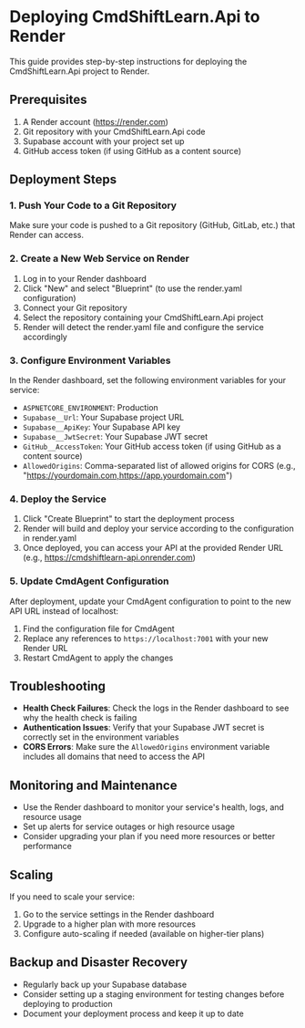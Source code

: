 # Deploying CmdShiftLearn.Api to Render

This guide provides step-by-step instructions for deploying the CmdShiftLearn.Api project to Render.

## Prerequisites

1. A Render account (https://render.com)
2. Git repository with your CmdShiftLearn.Api code
3. Supabase account with your project set up
4. GitHub access token (if using GitHub as a content source)

## Deployment Steps

### 1. Push Your Code to a Git Repository

Make sure your code is pushed to a Git repository (GitHub, GitLab, etc.) that Render can access.

### 2. Create a New Web Service on Render

1. Log in to your Render dashboard
2. Click "New" and select "Blueprint" (to use the render.yaml configuration)
3. Connect your Git repository
4. Select the repository containing your CmdShiftLearn.Api project
5. Render will detect the render.yaml file and configure the service accordingly

### 3. Configure Environment Variables

In the Render dashboard, set the following environment variables for your service:

- `ASPNETCORE_ENVIRONMENT`: Production
- `Supabase__Url`: Your Supabase project URL
- `Supabase__ApiKey`: Your Supabase API key
- `Supabase__JwtSecret`: Your Supabase JWT secret
- `GitHub__AccessToken`: Your GitHub access token (if using GitHub as a content source)
- `AllowedOrigins`: Comma-separated list of allowed origins for CORS (e.g., "https://yourdomain.com,https://app.yourdomain.com")

### 4. Deploy the Service

1. Click "Create Blueprint" to start the deployment process
2. Render will build and deploy your service according to the configuration in render.yaml
3. Once deployed, you can access your API at the provided Render URL (e.g., https://cmdshiftlearn-api.onrender.com)

### 5. Update CmdAgent Configuration

After deployment, update your CmdAgent configuration to point to the new API URL instead of localhost:

1. Find the configuration file for CmdAgent
2. Replace any references to `https://localhost:7001` with your new Render URL
3. Restart CmdAgent to apply the changes

## Troubleshooting

- **Health Check Failures**: Check the logs in the Render dashboard to see why the health check is failing
- **Authentication Issues**: Verify that your Supabase JWT secret is correctly set in the environment variables
- **CORS Errors**: Make sure the `AllowedOrigins` environment variable includes all domains that need to access the API

## Monitoring and Maintenance

- Use the Render dashboard to monitor your service's health, logs, and resource usage
- Set up alerts for service outages or high resource usage
- Consider upgrading your plan if you need more resources or better performance

## Scaling

If you need to scale your service:

1. Go to the service settings in the Render dashboard
2. Upgrade to a higher plan with more resources
3. Configure auto-scaling if needed (available on higher-tier plans)

## Backup and Disaster Recovery

- Regularly back up your Supabase database
- Consider setting up a staging environment for testing changes before deploying to production
- Document your deployment process and keep it up to date